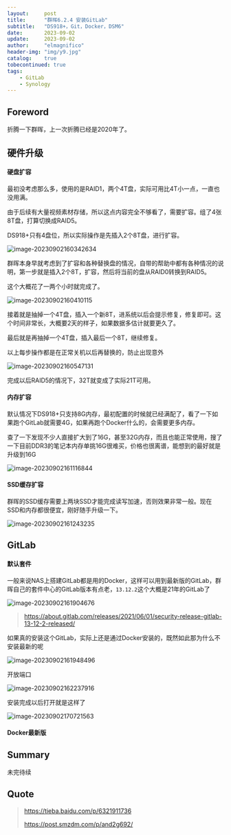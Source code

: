 ```yaml
---
layout:     post
title:      "群晖6.2.4 安装GitLab"
subtitle:   "DS918+，Git，Docker，DSM6"
date:       2023-09-02
update:     2023-09-02
author:     "elmagnifico"
header-img: "img/y9.jpg"
catalog:    true
tobecontinued: true
tags:
    - GitLab
    - Synology
---
```


## Foreword

折腾一下群晖，上一次折腾已经是2020年了。



## 硬件升级

#### 硬盘扩容

最初没考虑那么多，使用的是RAID1，两个4T盘，实际可用比4T小一点，一直也没用满。

由于后续有大量视频素材存储，所以这点内容完全不够看了，需要扩容。组了4张8T盘，打算切换成RAID5。

DS918+只有4盘位，所以实际操作是先插入2个8T盘，进行扩容。

![image-20230902160342634](https://img.elmagnifico.tech/static/upload/elmagnifico/202309021603721.png)

群晖本身早就考虑到了扩容和各种替换盘的情况，自带的帮助中都有各种情况的说明，第一步就是插入2个8T，扩容，然后将当前的盘从RAID0转换到RAID5。

这个大概花了一两个小时就完成了。

![image-20230902160410115](https://img.elmagnifico.tech/static/upload/elmagnifico/202309021604190.png)

接着就是抽掉一个4T盘，插入一个新8T，进系统以后会提示修复，修复即可。这个时间非常长，大概要2天的样子，如果数据多估计就要更久了。

最后就是再抽掉一个4T盘，插入最后一个8T，继续修复。

以上每步操作都是在正常关机以后再替换的，防止出现意外

![image-20230902160547131](https://img.elmagnifico.tech/static/upload/elmagnifico/202309021605171.png)

完成以后RAID5的情况下，32T就变成了实际21T可用。



#### 内存扩容

默认情况下DS918+只支持8G内存，最初配置的时候就已经满配了，看了一下如果跑个GitLab就需要4G，如果再跑个Docker什么的，会需要更多内存。

查了一下发现不少人直接扩大到了16G，甚至32G内存，而且也能正常使用，搜了一下目前DDR3的笔记本内存单挑16G很难买，价格也很离谱，能想到的最好就是升级到16G

![image-20230902161116844](https://img.elmagnifico.tech/static/upload/elmagnifico/202309021611876.png)

#### SSD缓存扩容

群晖的SSD缓存需要上两块SSD才能完成读写加速，否则效果非常一般。现在SSD和内存都很便宜，刚好随手升级一下。

![image-20230902161243235](https://img.elmagnifico.tech/static/upload/elmagnifico/202309021612278.png)



## GitLab

#### 默认套件

一般来说NAS上搭建GitLab都是用的Docker，这样可以用到最新版的GitLab，群晖自己的套件中心的GitLab版本有点老，`13.12.2`这个大概是21年的GitLab了

![image-20230902161904676](https://img.elmagnifico.tech/static/upload/elmagnifico/202309021619723.png)

> https://about.gitlab.com/releases/2021/06/01/security-release-gitlab-13-12-2-released/



如果真的安装这个GitLab，实际上还是通过Docker安装的，既然如此那为什么不安装最新的呢

![image-20230902161948496](https://img.elmagnifico.tech/static/upload/elmagnifico/202309021619544.png)



开放端口

![image-20230902162237916](https://img.elmagnifico.tech/static/upload/elmagnifico/202309021622962.png)

安装完成以后打开就是这样了

![image-20230902170721563](https://img.elmagnifico.tech/static/upload/elmagnifico/202309021707602.png)



#### Docker最新版



## Summary

未完待续



## Quote

> https://tieba.baidu.com/p/6321911736
>
> https://post.smzdm.com/p/and2g692/
